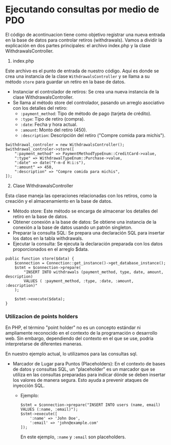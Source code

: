 # Ejecutando consultas por medio de PDO

El código de acontinuacion tiene como objetivo registrar una nueva entrada en la base de datos para controlar retiros (withdrawals). Vamos a dividir la explicación en dos partes principales: el archivo index.php y la clase WithdrawalsController.

1. index.php

Este archivo es el punto de entrada de nuestro código. Aquí es donde se crea una instancia de la clase `WithdrawalsController` y se llama a su método `store` para guardar un retiro en la base de datos.

- Instanciar el controlador de retiros: Se crea una nueva instancia de la clase WithdrawalsController.
- Se llama al método store del controlador, pasando un arreglo asociativo con los detalles del retiro:
    - `:payment_method`: Tipo de método de pago (tarjeta de crédito).
    - `:type`: Tipo de retiro (compra).
    - `:date`: Fecha y hora actual.
    - `:amount`: Monto del retiro (450).
    - `:description`: Descripción del retiro ("Compre comida para michis").


```
$withdrawal_controler = new WithdrawalsController();
$withdrawal_controler->store([
    ":payment_method" => PaymentMethodTypeEnum::CreditCard->value,
    ":type" => WithdrawalTypeEnum::Purchase->value,
    ":date" => date("Y-m-d H:i:s"),
    ":amount" => 450,
    ":description" => "Compre comida para michis",
]);
```

2. Clase WithdrawalsController

Esta clase maneja las operaciones relacionadas con los retiros, como la creación y el almacenamiento en la base de datos.

- Método store: Este método se encarga de almacenar los detalles del retiro en la base de datos.
- Obtener conexión a la base de datos: Se obtiene una instancia de la conexión a la base de datos usando un patrón singleton.
- Preparar la consulta SQL: Se prepara una declaración SQL para insertar los datos en la tabla withdrawals.
- Ejecutar la consulta: Se ejecuta la declaración preparada con los datos proporcionados en el arreglo $data.

```
public function store($data) {
    $connection = Connection::get_instance()->get_database_instance();
    $stmt = $connection->prepare(
        "INSERT INTO withdrawals (payment_method, type, date, amount, description)
        VALUES ( :payment_method, :type, :date, :amount, :description)"
    );

    $stmt->execute($data);    
}
```

### Utilizacion de points holders

En PHP, el término "point holder" no es un concepto estándar ni ampliamente reconocido en el contexto de la programación o desarrollo web. Sin embargo, dependiendo del contexto en el que se use, podría interpretarse de diferentes maneras. 

En nuestro ejemplo actual, lo utilizamos para las consultas sql.

- Marcador de Lugar para Puntos (Placeholders): En el contexto de bases de datos y consultas SQL, un "placeholder" es un marcador que se utiliza en las consultas preparadas para indicar dónde se deben insertar los valores de manera segura. Esto ayuda a prevenir ataques de inyección SQL.

    - Ejemplo:
        ```
        $stmt = $connection->prepare("INSERT INTO users (name, email) VALUES (:name, :email)");
        $stmt->execute([
            ':name' => 'John Doe',
            ':email' => 'john@example.com'
        ]);
        ```

        En este ejemplo, `:name` y `:email` son placeholders.